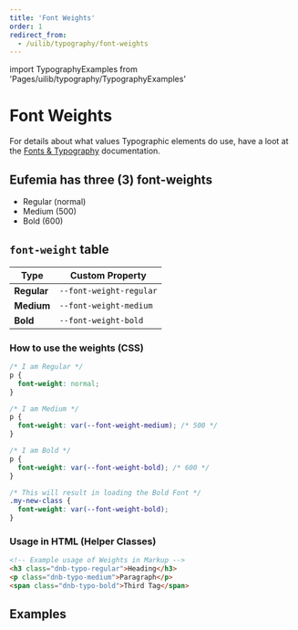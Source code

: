 ```yaml
---
title: 'Font Weights'
order: 1
redirect_from:
  - /uilib/typography/font-weights
---
```


import TypographyExamples from 'Pages/uilib/typography/TypographyExamples'

# Font Weights

For details about what values Typographic elements do use, have a loot at the [Fonts & Typography](/quickguide-designer/fonts#typographic-elements) documentation.

## Eufemia has three (3) font-weights

- <span class="dnb-typo-regular">Regular</span> (normal)
- <span class="dnb-typo-medium">Medium</span> (500)
- <span class="dnb-typo-bold">Bold</span> (600)

## `font-weight` table

| Type        | Custom Property         |
| ----------- | ----------------------- |
| **Regular** | `--font-weight-regular` |
| **Medium**  | `--font-weight-medium`  |
| **Bold**    | `--font-weight-bold`    |

### How to use the weights (CSS)

```css
/* I am Regular */
p {
  font-weight: normal;
}

/* I am Medium */
p {
  font-weight: var(--font-weight-medium); /* 500 */
}

/* I am Bold */
p {
  font-weight: var(--font-weight-bold); /* 600 */
}

/* This will result in loading the Bold Font */
.my-new-class {
  font-weight: var(--font-weight-bold);
}
```

### Usage in HTML (Helper Classes)

```html
<!-- Example usage of Weights in Markup -->
<h3 class="dnb-typo-regular">Heading</h3>
<p class="dnb-typo-medium">Paragraph</p>
<span class="dnb-typo-bold">Third Tag</span>
```

## Examples

<TypographyExamples />
